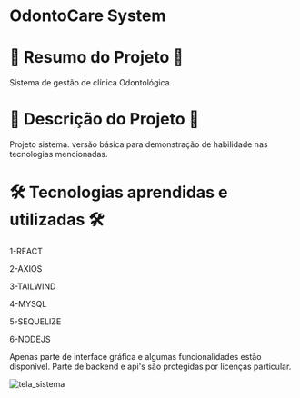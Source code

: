 # OdontoCare System


# 📄 Resumo do Projeto 📄

Sistema de gestão de clínica Odontológica

# 📖 Descrição do Projeto 📖 

Projeto sistema. versão básica para demonstração de habilidade nas tecnologias mencionadas.

# 🛠️ Tecnologias aprendidas e utilizadas 🛠️

1-REACT

2-AXIOS

3-TAILWIND

4-MYSQL

5-SEQUELIZE

6-NODEJS

Apenas parte de interface gráfica e algumas funcionalidades estão disponível. Parte de backend e api's são protegidas por licenças particular.

![tela_sistema](https://user-images.githubusercontent.com/85304089/176324206-f8ab6a0c-eda0-43be-9264-7d5be6cdfc59.png)
